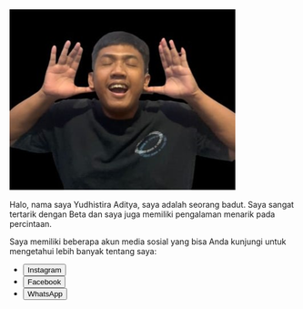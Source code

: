 <!DOCTYPE html>
<html lang="en">
  <head>
    <meta charset="UTF-8" />
    <meta name="viewport" content="width=device-width, initial-scale=1.0" />
    <title>Perkenalan Diri</title>
    <link rel="stylesheet" type="text/css" href="style/style.css" />
    <script src="https://cdn.jsdelivr.net/npm/feather-icons/dist/feather.min.js"></script>
  </head>
  <body>
    <main>
      <div class="card">
        <img src="style/bemo.jpeg" alt="Foto Pribadi" />
        <div class="card-body">
          <p>
            Halo, nama saya Yudhistira Aditya, saya adalah seorang badut. Saya
            sangat tertarik dengan Beta dan saya juga memiliki pengalaman
            menarik pada percintaan.
          </p>
          <p>
            Saya memiliki beberapa akun media sosial yang bisa Anda kunjungi
            untuk mengetahui lebih banyak tentang saya:
          </p>
          <ul>
            <li>
              <button>
                <i data-feather="instagram"></i>
                <span>Instagram</span>
              </button>
            </li>
            <li>
              <button>
                <i data-feather="facebook"></i>
                <span>Facebook</span>
              </button>
            </li>
            <li>
              <button>
                <i data-feather="message-circle"></i>
                <span>WhatsApp</span>
              </button>
            </li>
          </ul>
        </div>
      </div>
    </main>
    <script>
      feather.replace();
    </script>
  </body>
</html>
